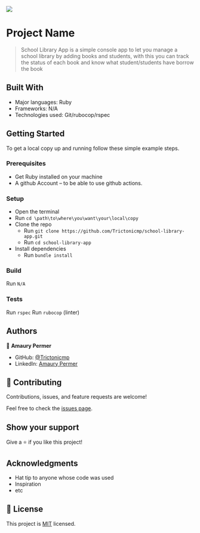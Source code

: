 ![](https://img.shields.io/badge/Microverse-blueviolet)

# Project Name

> School Library App is a simple console app to let you manage a school library by adding books and students, with this you can track the status of each book and know what student/students have borrow the book 

## Built With

- Major languages: Ruby
- Frameworks: N/A
- Technologies used: Git/rubocop/rspec


## Getting Started

To get a local copy up and running follow these simple example steps.

### Prerequisites
- Get Ruby installed on your machine
- A github Account – to be able to use github actions.


### Setup
* Open the terminal
* Run ```cd \path\to\where\you\want\your\local\copy```
* Clone the repo
  * Run ```git clone https://github.com/Trictonicmp/school-library-app.git```
  * Run ```cd school-library-app```
* Install dependencies  
  * Run ```bundle install```

### Build
Run ```N/A```

### Tests
Run ```rspec```
Run ```rubocop``` (linter)




## Authors

👤 **Amaury Permer**

- GitHub: [@Trictonicmp](https://github.com/Trictonicmp)
- LinkedIn: [Amaury Permer](https://www.linkedin.com/in/amaury-permer/)


## 🤝 Contributing

Contributions, issues, and feature requests are welcome!

Feel free to check the [issues page](../../issues/).

## Show your support

Give a ⭐️ if you like this project!

## Acknowledgments

- Hat tip to anyone whose code was used
- Inspiration
- etc

## 📝 License

This project is [MIT](./MIT.md) licensed.
